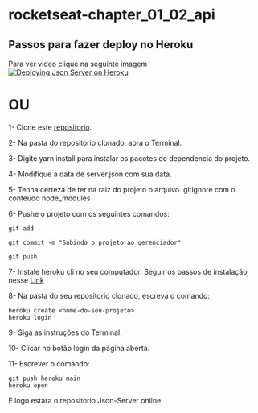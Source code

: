 ﻿# rocketseat-chapter_01_02_api

## Passos para fazer deploy no Heroku
Para ver video clique na seguinte imagem
[![Deploying Json Server on Heroku](https://img.youtube.com/vi/FLnxgSZ0DG4/maxresdefault.jpg)](https://youtu.be/FLnxgSZ0DG4)

# OU
1- Clone este <a href="https://github.com/romualdo-ah/rocketseat-chapter_01_02_api">repositorio</a>.

2- Na pasta do repositorio clonado, abra o Terminal.

3- Digite yarn install para instalar os pacotes de dependencia do projeto.

4- Modifique a data de server.json com sua data.

5- Tenha certeza de ter na raiz do projeto o arquivo .gitignore com o conteúdo node_modules

6- Pushe o projeto com os seguintes comandos: 
      
    git add .
      
    git commit -m "Subindo o projeto ao gerenciador"
      
    git push
      
7- Instale heroku cli no seu computador. Seguir os passos de instalação nesse <a href="https://devcenter.heroku.com/articles/heroku-cli">Link</a>

8- Na pasta do seu repositorio clonado, escreva o comando:
    
    heroku create <nome-do-seu-projeto>
    heroku login

9- Siga as instruções do Terminal.

10- Clicar no botão login da página aberta.

11- Escrever o comando:

    git push heroku main
    heroku open
    
E logo estara o repositorio Json-Server online.
